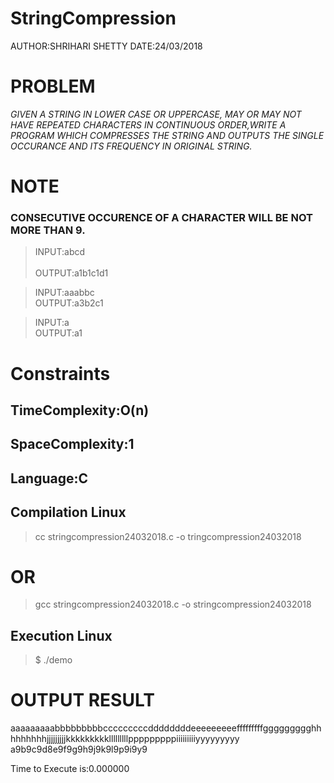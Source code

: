 # StringCompression
AUTHOR:SHRIHARI SHETTY
DATE:24/03/2018
# PROBLEM
*GIVEN A STRING IN LOWER CASE OR UPPERCASE, MAY OR MAY NOT HAVE REPEATED CHARACTERS IN 
CONTINUOUS ORDER,WRITE A PROGRAM WHICH COMPRESSES THE STRING AND OUTPUTS THE SINGLE OCCURANCE
AND ITS FREQUENCY IN ORIGINAL STRING.*
# NOTE
### CONSECUTIVE OCCURENCE OF A CHARACTER WILL BE NOT MORE THAN 9.

> INPUT:abcd</br>    
> OUTPUT:a1b1c1d1  

> INPUT:aaabbc</br>
> OUTPUT:a3b2c1

> INPUT:a</br>
> OUTPUT:a1

# Constraints
## TimeComplexity:O(n)</br>
## SpaceComplexity:1</br>
## Language:C

## Compilation Linux
> cc stringcompression24032018.c -o tringcompression24032018
# OR
> gcc stringcompression24032018.c -o stringcompression24032018

## Execution Linux
> $ ./demo

# OUTPUT RESULT

aaaaaaaaabbbbbbbbbcccccccccddddddddeeeeeeeeefffffffffggggggggghhhhhhhhhjjjjjjjjjkkkkkkkkklllllllllpppppppppiiiiiiiiiyyyyyyyyy</br>
a9b9c9d8e9f9g9h9j9k9l9p9i9y9

Time to Execute is:0.000000

